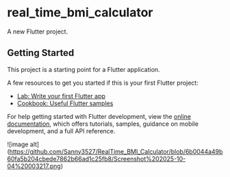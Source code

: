 # real_time_bmi_calculator

A new Flutter project.

## Getting Started

This project is a starting point for a Flutter application.

A few resources to get you started if this is your first Flutter project:

- [Lab: Write your first Flutter app](https://docs.flutter.dev/get-started/codelab)
- [Cookbook: Useful Flutter samples](https://docs.flutter.dev/cookbook)

For help getting started with Flutter development, view the
[online documentation](https://docs.flutter.dev/), which offers tutorials,
samples, guidance on mobile development, and a full API reference.

![image alt] (https://github.com/Sanny3527/RealTime_BMI_Calculator/blob/6b0044a49b60fa5b204cbede7862b66ad1c25fb8/Screenshot%202025-10-04%20003217.png)
